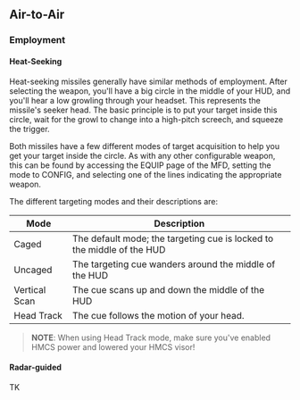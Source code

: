 ## Air-to-Air

### Employment

#### Heat-Seeking

Heat-seeking missiles generally have similar methods of employment. After
selecting the weapon, you'll have a big circle in the middle of your HUD, and
you'll hear a low growling through your headset. This represents the missile's
seeker head. The basic principle is to put your target inside this circle,
wait for the growl to change into a high-pitch screech, and squeeze the
trigger.

Both missiles have a few different modes of target acquisition to help you get
your target inside the circle. As with any other configurable weapon, this can
be found by accessing the EQUIP page of the MFD, setting the mode to CONFIG,
and selecting one of the lines indicating the appropriate weapon.

The different targeting modes and their descriptions are:

Mode          | Description
--------------|------------
Caged         | The default mode; the targeting cue is locked to the middle of the HUD
Uncaged       | The targeting cue wanders around the middle of the HUD
Vertical Scan | The cue scans up and down the middle of the HUD
Head Track    | The cue follows the motion of your head.

> **NOTE**: When using Head Track mode, make sure you've enabled HMCS power and lowered
> your HMCS visor!


#### Radar-guided

TK
